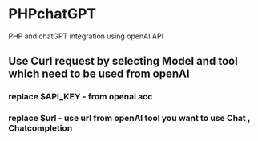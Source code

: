 # PHPchatGPT
PHP and chatGPT integration using openAI API

## Use Curl request by selecting Model and tool which need to be used from openAI

### replace $API_KEY - from openai acc

### replace $url - use url from openAI tool you want to use Chat , Chatcompletion 

